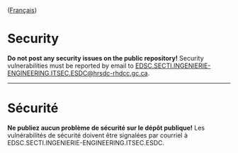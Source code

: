 ([Français](#sécurité))

# Security

**Do not post any security issues on the public repository!** Security vulnerabilities must be reported by email to EDSC.SECTI.INGENIERIE-ENGINEERING.ITSEC.ESDC@hrsdc-rhdcc.gc.ca.

______________________

# Sécurité

**Ne publiez aucun problème de sécurité sur le dépôt publique!** Les vulnérabilités de sécurité doivent être signalées par courriel à EDSC.SECTI.INGENIERIE-ENGINEERING.ITSEC.ESDC.
